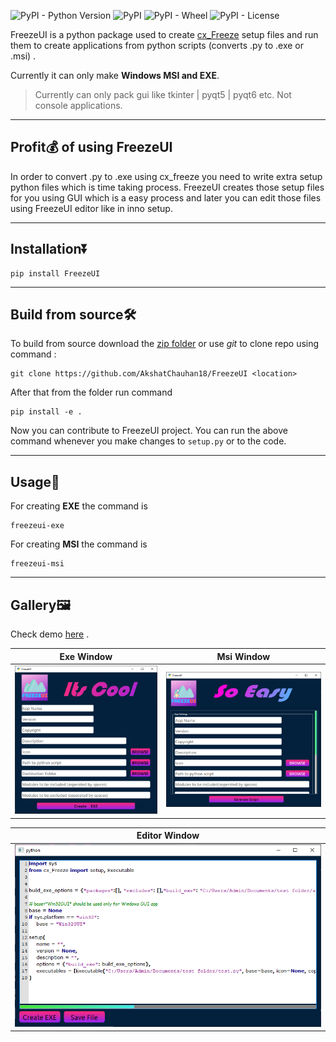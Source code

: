 ![PyPI - Python Version](https://img.shields.io/pypi/pyversions/FreezeUI) ![PyPI](https://img.shields.io/pypi/v/FreezeUI) ![PyPI - Wheel](https://img.shields.io/pypi/wheel/FreezeUI) ![PyPI - License](https://img.shields.io/pypi/l/FreezeUI?color=green)

FreezeUI is a python package used to create [cx_Freeze](https://pypi.org/project/cx-Freeze/) setup files and run them to create applications from python scripts (converts .py to .exe or .msi) .

Currently it can only make **Windows MSI and EXE**.

> Currently can only pack gui like tkinter | pyqt5 | pyqt6 etc. Not console applications.

___

## Profit💰 of using FreezeUI

In order to convert .py to .exe using cx_freeze you need to write extra setup python files which is time taking process. FreezeUI creates those setup files for you using GUI which is a easy process and later you can edit those files using FreezeUI editor like in inno setup.

___

## Installation⏬

```
pip install FreezeUI
```

---

## Build from source🛠️

To build from source download the [zip folder](https://github.com/AkshatChauhan18/FreezeUI/archive/refs/heads/master.zip) or use *git* to
clone repo using command : 

```
git clone https://github.com/AkshatChauhan18/FreezeUI <location>
```

After that from the folder run command

 ```
pip install -e .
``` 

Now you can contribute to FreezeUI project. You can run the above command whenever you make changes to ```setup.py``` or to the code.

---

## Usage🧾

For creating **EXE** the command is

``` 
freezeui-exe
```

For creating **MSI** the command is

```
freezeui-msi
```

___

## Gallery🖼️

Check demo [here](demo.html) .

|Exe Window |Msi Window | 
| ----------- | ----------- | 
|![exewin](assets/exe_win.png)|![msiwin](assets/msi_win.png)|

|Editor Window|
| ----------- |
|![editorwin](assets/editor_window.png)|



